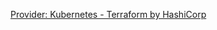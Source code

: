 

[Provider: Kubernetes - Terraform by HashiCorp ](https://www.terraform.io/docs/providers/kubernetes/index.html)
